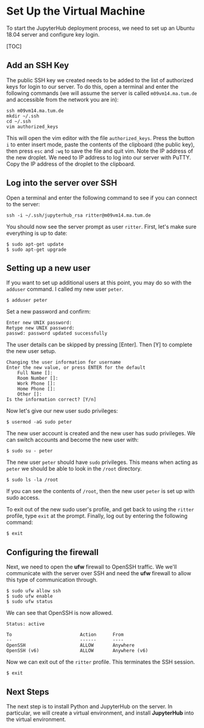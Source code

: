 # Set Up the Virtual Machine

To start the JupyterHub deployment process, we need to set up an Ubuntu 18.04 server and configure key login.

[TOC]

## Add an SSH Key

The public SSH key we created needs to be added to the list of authorized keys for login to our server. To do this, open a terminal and enter the following commands (we will assume the server is called ```m09vm14.ma.tum.de``` and accessible from the network you are in):

```
ssh m09vm14.ma.tum.de
mkdir ~/.ssh
cd ~/.ssh
vim authorized_keys
```

This will open the vim editor with the file ```authorized_keys```. Press the button ```i``` to enter insert mode, paste the contents of the clipboard (the public key), then press ```esc``` and ```:wq``` to save the file and quit vim.
Note the IP address of the new droplet. We need to IP address to log into our server with PuTTY. Copy the IP address of the droplet to the clipboard.

## Log into the server over SSH

Open a terminal and enter the following command to see if you can connect to the server:

```text
ssh -i ~/.ssh/jupyterhub_rsa ritter@m09vm14.ma.tum.de
```

You should now see the server prompt as user ```ritter```. First, let's make sure everything is up to date:

```text
$ sudo apt-get update
$ sudo apt-get upgrade
```

## Setting up a new user

If you want to set up additional users at this point, you may do so with the ```adduser``` command. I called my new user ```peter```.
  
```text
$ adduser peter
```

Set a new password and confirm:

```text
Enter new UNIX password:
Retype new UNIX password:
passwd: password updated successfully
```

The user details can be skipped by pressing [Enter]. Then [Y] to complete the new user setup.

```text
Changing the user information for username
Enter the new value, or press ENTER for the default
    Full Name []:
    Room Number []:
    Work Phone []:
    Home Phone []:
    Other []:
Is the information correct? [Y/n]
```

Now let's give our new user sudo privileges:

```text
$ usermod -aG sudo peter
```

The new user account is created and the new user has sudo privileges. We can switch accounts and become the new user with:

```text
$ sudo su - peter
```

The new user ```peter``` should have ```sudo``` privileges. This means when acting as ```peter``` we should be able to look in the ```/root``` directory.

```text
$ sudo ls -la /root
```

If you can see the contents of ```/root```, then the new user ```peter``` is set up with sudo access.

To exit out of the new sudo user's profile, and get back to using the ```ritter``` profile, type ```exit``` at the prompt. Finally, log out by entering the following command:

```text
$ exit
```

## Configuring the firewall

Next, we need to open the **ufw** firewall to OpenSSH traffic. We we'll communicate with the server over SSH and need the **ufw** firewall to allow this type of communication through.

```text
$ sudo ufw allow ssh
$ sudo ufw enable
$ sudo ufw status
```

We can see that OpenSSH is now allowed.

```text
Status: active

To                         Action      From
--                         ------      ----
OpenSSH                    ALLOW       Anywhere                  
OpenSSH (v6)               ALLOW       Anywhere (v6)             
```

Now we can exit out of the ```ritter``` profile. This terminates the SSH session.

```text
$ exit
```

## Next Steps

The next step is to install Python and JupyterHub on the server. In particular, we will create a virtual environment, and install **JupyterHub** into the virtual environment.

<br>
